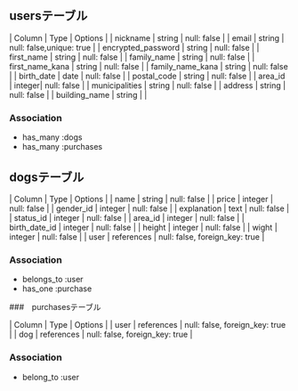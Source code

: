 ## usersテーブル

| Column             | Type   | Options                  |
| nickname           | string | null: false              |
| email              | string | null: false,unique: true |
| encrypted_password | string | null: false              |
| first_name         | string | null: false              |
| family_name        | string | null: false              |
| first_name_kana    | string | null: false              |
| family_name_kana   | string | null: false              |
| birth_date         | date   | null: false              |
| postal_code        | string | null: false              |
| area_id            | integer| null: false              |
| municipalities     | string | null: false              |
| address            | string | null: false              |
| building_name      | string |                          |

### Association
- has_many :dogs
- has_many :purchases

## dogsテーブル

| Column             | Type       | Options                        |
| name               | string     | null: false                    |
| price              | integer    | null: false                    |
| gender_id          | integer    | null: false                    |
| explanation        | text       | null: false                    |
| status_id          | integer    | null: false                    |
| area_id            | integer    | null: false                    |
| birth_date_id      | integer    | null: false                    |
| height             | integer    | null: false                    |
| wight              | integer    | null: false                    |
| user               | references | null: false, foreign_key: true |

### Association
- belongs_to :user
- has_one :purchase

###　purchasesテーブル

| Column             | Type       | Options                        |
| user               | references | null: false, foreign_key: true |
| dog                | references | null: false, foreign_key: true |

### Association
- belong_to :user